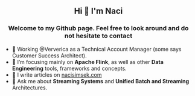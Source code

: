 <!--
**nacisimsek/nacisimsek** is a ✨ _special_ ✨ repository because its `README.md` (this file) appears on your GitHub profile.

Here are some ideas to get you started:

- 🔭 I’m currently working on ...
- 🌱 I’m currently learning ...
- 👯 I’m looking to collaborate on ...
- 🤔 I’m looking for help with ...
- 💬 Ask me about ...
- 📫 How to reach me: ...
- 😄 Pronouns: ...
- ⚡ Fun fact: ...
-->



## <p align="center">Hi 👋 I'm Naci</p>

### <p align="center">Welcome to my Github page. Feel free to look around and do not hesitate to contact</p>

- 🔭 Working @Ververica as a Technical Account Manager (some says Customer Success Architect).
- 🌱 I’m focusing mainly on **Apache Flink**, as well as other **Data Engineering** tools, frameworks and concepts.
- 📝 I write articles on [nacisimsek.com](https://nacisimsek.com)
- 💬 Ask me about **Streaming Systems** and **Unified Batch and Streaming** Architectures.
